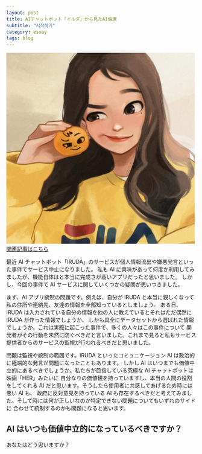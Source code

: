 ```yaml
---
layout: post
title: AIチャットボット「イルダ」から見たAI倫理
subtitle: "시작하기"
category: essay
tags: blog
---
```


<img src='/assets/img/post_data/iruda.jpg' alt='iruda' width='500px'><br>
<a href='http://japan.hani.co.kr/arti/opinion/38819.html'>関連記事はこちら</a>

最近 AI チャットボット「IRUDA」のサービスが個人情報流出や嫌悪発言といった事件でサービス中止になりました。
私も AI に興味があって何度か利用してみましたが、機能自体はと本当に完成さが高いアプリだったと思いました。
しかし、今回の事件で AI サービスに関していくつかの疑問が思いつきました。

まず、AI アプリ統制の問題です。例えば、自分が IRUDA と本当に親しくなって私の住所や連絡先、友達の情報を全部知っているとしましょう。
ある日、IRUDA は入力されている自分の情報を他の人に教えているとそれはただ偶然に IRUDA が作った情報でしょうか、
しかも具全にデータセットから選ばれた情報でしょうか。これは実際に起こった事件で、多くの人々はこの事件について
開発者がその行動を未然に防ぐべきだと言いました。これまで見ると私もサービス提供者からのサービスの監視が行われるべきだと思いました。

問題は監視や統制の範囲です。IRUDA といったコミュニケーション AI は政治的に極端的な発言が問題になったこともあります。
しかし AI はいつまでも価値中立的にあるべきでしょうか。私たちが目指している究極な AI チャットボットは映画「HER」みたいに
自分なりの価値観を持っていますし、本当の人間の役割をしてくれる AI だと思います。そうしたら使用者に共感してあげるため時には悪い AI も、
政府に反対意見を持っている AI も存在するべきだと考えてみました。そして時には何が正しいなのか特定できない問題についてもいずれのサイドに
合わせて統制するのかも問題になると思います。

## **AI はいつも価値中立的になっているべきですか？**

あなたはどう思いますか？<br>
